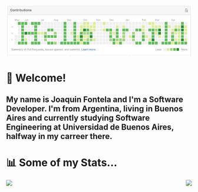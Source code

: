 [![Header](header.png "Header")]()

# 👋 Welcome! 
## My name is Joaquin Fontela and I'm a Software Developer. I'm from Argentina, living in Buenos Aires and currently studying Software Engineering at Universidad de Buenos Aires, halfway in my carreer there. 

# 📊 Some of my Stats...
<img align="left" src="https://github-readme-stats.vercel.app/api/?username=joaquinfontela" />
<img align="right" src="https://github-readme-stats.vercel.app/api/top-langs/?username=joaquinfontela&hide=html&langs_count=3" />
